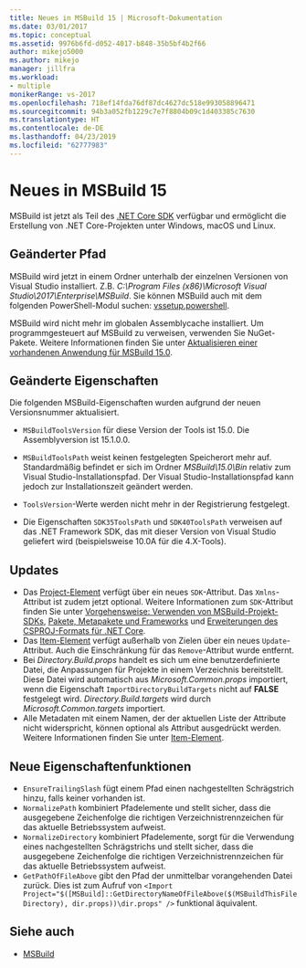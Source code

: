 ```yaml
---
title: Neues in MSBuild 15 | Microsoft-Dokumentation
ms.date: 03/01/2017
ms.topic: conceptual
ms.assetid: 9976b6fd-d052-4017-b848-35b5bf4b2f66
author: mikejo5000
ms.author: mikejo
manager: jillfra
ms.workload:
- multiple
monikerRange: vs-2017
ms.openlocfilehash: 718ef14fda76df87dc4627dc518e993058896471
ms.sourcegitcommit: 94b3a052fb1229c7e7f8804b09c1d403385c7630
ms.translationtype: HT
ms.contentlocale: de-DE
ms.lasthandoff: 04/23/2019
ms.locfileid: "62777983"
---
```

# <a name="whats-new-in-msbuild-15"></a>Neues in MSBuild 15

MSBuild ist jetzt als Teil des [.NET Core SDK](https://www.microsoft.com/net/download/core) verfügbar und ermöglicht die Erstellung von .NET Core-Projekten unter Windows, macOS und Linux.

## <a name="changed-path"></a>Geänderter Pfad

 MSBuild wird jetzt in einem Ordner unterhalb der einzelnen Versionen von Visual Studio installiert. Z.B. *C:\Program Files (x86)\Microsoft Visual Studio\2017\Enterprise\MSBuild*. Sie können MSBuild auch mit dem folgenden PowerShell-Modul suchen: [vssetup.powershell](https://github.com/Microsoft/vssetup.powershell).

 MSBuild wird nicht mehr im globalen Assemblycache installiert. Um programmgesteuert auf MSBuild zu verweisen, verwenden Sie NuGet-Pakete. Weitere Informationen finden Sie unter [Aktualisieren einer vorhandenen Anwendung für MSBuild 15.0](../msbuild/updating-an-existing-application.md).

## <a name="changed-properties"></a>Geänderte Eigenschaften

 Die folgenden MSBuild-Eigenschaften wurden aufgrund der neuen Versionsnummer aktualisiert.

- `MSBuildToolsVersion` für diese Version der Tools ist 15.0. Die Assemblyversion ist 15.1.0.0.

- `MSBuildToolsPath` weist keinen festgelegten Speicherort mehr auf. Standardmäßig befindet er sich im Ordner *MSBuild\15.0\Bin* relativ zum Visual Studio-Installationspfad. Der Visual Studio-Installationspfad kann jedoch zur Installationszeit geändert werden.

- `ToolsVersion`-Werte werden nicht mehr in der Registrierung festgelegt.

- Die Eigenschaften `SDK35ToolsPath` und `SDK40ToolsPath` verweisen auf das .NET Framework SDK, das mit dieser Version von Visual Studio geliefert wird (beispielsweise 10.0A für die 4.X-Tools).

## <a name="updates"></a>Updates
- Das [Project-Element](../msbuild/project-element-msbuild.md) verfügt über ein neues `SDK`-Attribut. Das `Xmlns`-Attribut ist zudem jetzt optional. Weitere Informationen zum `SDK`-Attribut finden Sie unter [Vorgehensweise: Verwenden von MSBuild-Projekt-SDKs](../msbuild/how-to-use-project-sdk.md), [Pakete, Metapakete und Frameworks](/dotnet/core/packages) und [Erweiterungen des CSPROJ-Formats für .NET Core](/dotnet/core/tools/csproj).
- Das [Item-Element](../msbuild/item-element-msbuild.md) verfügt außerhalb von Zielen über ein neues `Update`-Attribut. Auch die Einschränkung für das `Remove`-Attribut wurde entfernt.
- Bei *Directory.Build.props* handelt es sich um eine benutzerdefinierte Datei, die Anpassungen für Projekte in einem Verzeichnis bereitstellt. Diese Datei wird automatisch aus *Microsoft.Common.props* importiert, wenn die Eigenschaft `ImportDirectoryBuildTargets` nicht auf **FALSE** festgelegt wird. *Directory.Build.targets* wird durch *Microsoft.Common.targets* importiert.
- Alle Metadaten mit einem Namen, der der aktuellen Liste der Attribute nicht widerspricht, können optional als Attribut ausgedrückt werden. Weitere Informationen finden Sie unter [Item-Element](../msbuild/item-element-msbuild.md).

## <a name="new-property-functions"></a>Neue Eigenschaftenfunktionen

- `EnsureTrailingSlash` fügt einem Pfad einen nachgestellten Schrägstrich hinzu, falls keiner vorhanden ist.
- `NormalizePath` kombiniert Pfadelemente und stellt sicher, dass die ausgegebene Zeichenfolge die richtigen Verzeichnistrennzeichen für das aktuelle Betriebssystem aufweist.
- `NormalizeDirectory` kombiniert Pfadelemente, sorgt für die Verwendung eines nachgestellten Schrägstrichs und stellt sicher, dass die ausgegebene Zeichenfolge die richtigen Verzeichnistrennzeichen für das aktuelle Betriebssystem aufweist.
- `GetPathOfFileAbove` gibt den Pfad der unmittelbar vorangehenden Datei zurück. Dies ist zum Aufruf von `<Import Project="$([MSBuild]::GetDirectoryNameOfFileAbove($(MSBuildThisFileDirectory), dir.props))\dir.props" />` funktional äquivalent.

## <a name="see-also"></a>Siehe auch
- [MSBuild](../msbuild/msbuild.md)
